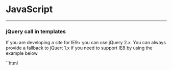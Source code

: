 # JavaScript

---


### jQuery call in templates

If you are developing a site for IE9+ you can use jQuery 2.x. You can always provide a fallback to jQuert 1.x if you need to support IE8 by using the example below


``html
<!--[if (!IE)|(gt IE 8)]><!-->
  <script src="jquery-2.x.js"></script>
<!--<![endif]-->

<!--[if lte IE 8]>
  <script src="jquery-1.x.js"></script>
<![endif]-->
```